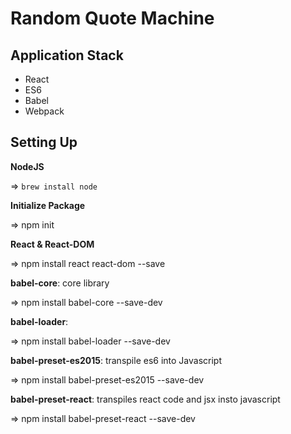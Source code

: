# Random Quote Machine
## Application Stack
- React
- ES6
- Babel
- Webpack
## Setting Up
**NodeJS**

=> `brew install node`

**Initialize Package**

=> npm init 

**React & React-DOM**

=> npm install react react-dom --save

**babel-core**: core library

=> npm install babel-core --save-dev

**babel-loader**: 

=> npm install babel-loader --save-dev

**babel-preset-es2015**: transpile es6 into Javascript

=> npm install babel-preset-es2015 --save-dev

**babel-preset-react**: transpiles react code and jsx insto javascript

=> npm install babel-preset-react --save-dev

